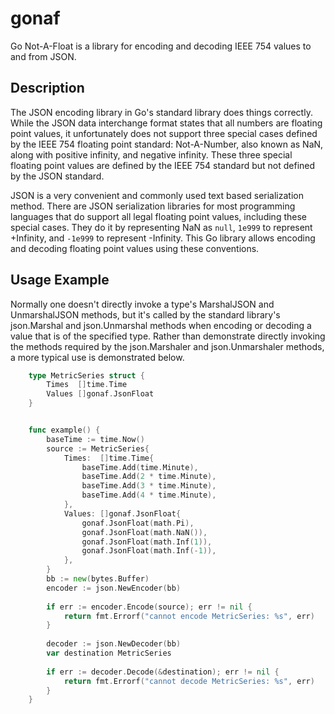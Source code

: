 # gonaf

Go Not-A-Float is a library for encoding and decoding IEEE 754 values to and from JSON.

## Description

The JSON encoding library in Go's standard library does things correctly.  While the JSON data
interchange format states that all numbers are floating point values, it unfortunately does not
support three special cases defined by the IEEE 754 floating point standard: Not-A-Number, also
known as NaN, along with positive infinity, and negative infinity.  These three special floating
point values are defined by the IEEE 754 standard but not defined by the JSON standard.

JSON is a very convenient and commonly used text based serialization method.  There are JSON
serialization libraries for most programming languages that do support all legal floating point
values, including these special cases.  They do it by representing NaN as `null`, `1e999` to
represent +Infinity, and `-1e999` to represent -Infinity.  This Go library allows encoding and
decoding floating point values using these conventions.

## Usage Example

Normally one doesn't directly invoke a type's MarshalJSON and UnmarshalJSON methods, but it's called
by the standard library's json.Marshal and json.Unmarshal methods when encoding or decoding a value
that is of the specified type.  Rather than demonstrate directly invoking the methods required by
the json.Marshaler and json.Unmarshaler methods, a more typical use is demonstrated below.

```Go
    type MetricSeries struct {
        Times  []time.Time
        Values []gonaf.JsonFloat
    }


    func example() {
		baseTime := time.Now()
		source := MetricSeries{
		    Times:  []time.Time{
		        baseTime.Add(time.Minute),
		        baseTime.Add(2 * time.Minute),
		        baseTime.Add(3 * time.Minute),
		        baseTime.Add(4 * time.Minute),
		    },
		    Values: []gonaf.JsonFloat{
		        gonaf.JsonFloat(math.Pi),
		        gonaf.JsonFloat(math.NaN()),
		        gonaf.JsonFloat(math.Inf(1)),
		        gonaf.JsonFloat(math.Inf(-1)),
		    },
		}
		bb := new(bytes.Buffer)
		encoder := json.NewEncoder(bb)
		
		if err := encoder.Encode(source); err != nil {
		    return fmt.Errorf("cannot encode MetricSeries: %s", err)
		}
		
		decoder := json.NewDecoder(bb)
		var destination MetricSeries
		
		if err := decoder.Decode(&destination); err != nil {
		    return fmt.Errorf("cannot decode MetricSeries: %s", err)
		}
    }
```
